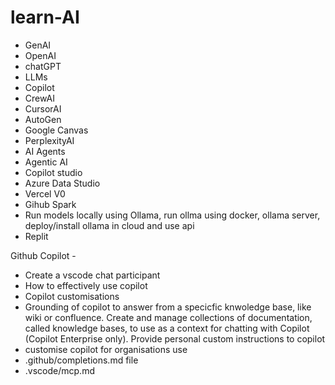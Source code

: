 # learn-AI
- GenAI
- OpenAI
- chatGPT
- LLMs
- Copilot
- CrewAI
- CursorAI
- AutoGen
- Google Canvas
- PerplexityAI
- AI Agents
- Agentic AI
- Copilot studio
- Azure Data Studio
- Vercel V0
- Gihub Spark
- Run models locally using Ollama, run ollma using docker, ollama server, deploy/install ollama in cloud and use api
- Replit

Github Copilot - 
- Create a vscode chat participant
- How to effectively use copilot
- Copilot customisations
- Grounding of copilot to answer from a specicfic knwoledge base, like wiki or confluence. Create and manage collections of documentation, called knowledge bases, to use as a context for chatting with Copilot (Copilot Enterprise only). Provide personal custom instructions to copilot
- customise copilot for organisations use
- .github/completions.md file
- .vscode/mcp.md
